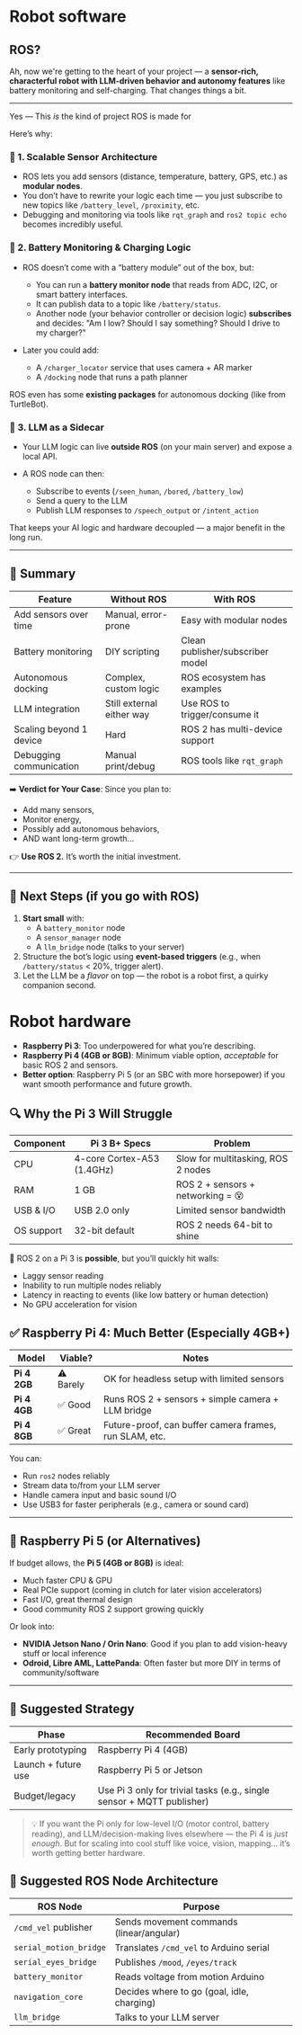 # Robot software


## ROS?

Ah, now we're getting to the heart of your project — a **sensor-rich, characterful robot with LLM-driven behavior and autonomy features** like battery monitoring and self-charging. That changes things a bit.

---

Yes — This *is* the kind of project ROS is made for

Here’s why:

### 🧩 1. **Scalable Sensor Architecture**

* ROS lets you add sensors (distance, temperature, battery, GPS, etc.) as **modular nodes**.
* You don’t have to rewrite your logic each time — you just subscribe to new topics like `/battery_level`, `/proximity`, etc.
* Debugging and monitoring via tools like `rqt_graph` and `ros2 topic echo` becomes incredibly useful.

### 🔋 2. **Battery Monitoring & Charging Logic**

* ROS doesn’t come with a “battery module” out of the box, but:

  * You can run a **battery monitor node** that reads from ADC, I2C, or smart battery interfaces.
  * It can publish data to a topic like `/battery/status`.
  * Another node (your behavior controller or decision logic) **subscribes** and decides: "Am I low? Should I say something? Should I drive to my charger?"

* Later you could add:

  * A `/charger_locator` service that uses camera + AR marker
  * A `/docking` node that runs a path planner

ROS even has some **existing packages** for autonomous docking (like from TurtleBot).

### 🤖 3. **LLM as a Sidecar**

* Your LLM logic can live **outside ROS** (on your main server) and expose a local API.
* A ROS node can then:

  * Subscribe to events (`/seen_human`, `/bored`, `/battery_low`)
  * Send a query to the LLM
  * Publish LLM responses to `/speech_output` or `/intent_action`

That keeps your AI logic and hardware decoupled — a major benefit in the long run.

---

## 🧠 Summary

| Feature                 | Without ROS               | With ROS                         |
| ----------------------- | ------------------------- | -------------------------------- |
| Add sensors over time   | Manual, error-prone       | Easy with modular nodes          |
| Battery monitoring      | DIY scripting             | Clean publisher/subscriber model |
| Autonomous docking      | Complex, custom logic     | ROS ecosystem has examples       |
| LLM integration         | Still external either way | Use ROS to trigger/consume it    |
| Scaling beyond 1 device | Hard                      | ROS 2 has multi-device support   |
| Debugging communication | Manual print/debug        | ROS tools like `rqt_graph`       |

➡️ **Verdict for Your Case**:
Since you plan to:

* Add many sensors,
* Monitor energy,
* Possibly add autonomous behaviors,
* AND want long-term growth...

👉 **Use ROS 2.** It’s worth the initial investment.

---

## 🚀 Next Steps (if you go with ROS)

1. **Start small** with:
   * A `battery_monitor` node
   * A `sensor_manager` node
   * A `llm_bridge` node (talks to your server)
2. Structure the bot’s logic using **event-based triggers** (e.g., when `/battery/status` < 20%, trigger alert).
3. Let the LLM be a *flavor* on top — the robot is a robot first, a quirky companion second.

# Robot hardware

* **Raspberry Pi 3**: Too underpowered for what you’re describing.
* **Raspberry Pi 4 (4GB or 8GB)**: Minimum viable option, *acceptable* for basic ROS 2 and sensors.
* **Better option**: Raspberry Pi 5 (or an SBC with more horsepower) if you want smooth performance and future growth.

## 🔍 Why the Pi 3 Will Struggle

| Component  | Pi 3 B+ Specs              | Problem                            |
| ---------- | -------------------------- | ---------------------------------- |
| CPU        | 4-core Cortex-A53 (1.4GHz) | Slow for multitasking, ROS 2 nodes |
| RAM        | 1 GB                       | ROS 2 + sensors + networking = 😵  |
| USB & I/O  | USB 2.0 only               | Limited sensor bandwidth           |
| OS support | 32-bit default             | ROS 2 needs 64-bit to shine        |

🔴 ROS 2 on a Pi 3 is **possible**, but you’ll quickly hit walls:

* Laggy sensor reading
* Inability to run multiple nodes reliably
* Latency in reacting to events (like low battery or human detection)
* No GPU acceleration for vision

## ✅ Raspberry Pi 4: Much Better (Especially 4GB+)

| Model        | Viable?   | Notes                                                  |
| ------------ | --------- | ------------------------------------------------------ |
| **Pi 4 2GB** | ⚠️ Barely | OK for headless setup with limited sensors             |
| **Pi 4 4GB** | ✅ Good    | Runs ROS 2 + sensors + simple camera + LLM bridge      |
| **Pi 4 8GB** | ✅ Great   | Future-proof, can buffer camera frames, run SLAM, etc. |

You can:

* Run `ros2` nodes reliably
* Stream data to/from your LLM server
* Handle camera input and basic sound I/O
* Use USB3 for faster peripherals (e.g., camera or sound card)

---

## 🚀 Raspberry Pi 5 (or Alternatives)

If budget allows, the **Pi 5 (4GB or 8GB)** is ideal:

* Much faster CPU & GPU
* Real PCIe support (coming in clutch for later vision accelerators)
* Fast I/O, great thermal design
* Good community ROS 2 support growing quickly

Or look into:

* **NVIDIA Jetson Nano / Orin Nano**: Good if you plan to add vision-heavy stuff or local inference
* **Odroid, Libre AML, LattePanda**: Often faster but more DIY in terms of community/software

---

## 🧠 Suggested Strategy

| Phase               | Recommended Board                                                      |
| ------------------- | ---------------------------------------------------------------------- |
| Early prototyping   | Raspberry Pi 4 (4GB)                                                   |
| Launch + future use | Raspberry Pi 5 or Jetson                                               |
| Budget/legacy       | Use Pi 3 only for trivial tasks (e.g., single sensor + MQTT publisher) |

> 💡 If you want the Pi only for low-level I/O (motor control, battery reading), and LLM/decision-making lives elsewhere — the Pi 4 is *just enough*. But for scaling into cool stuff like voice, vision, mapping… it’s worth getting better hardware.


## 🧱 Suggested ROS Node Architecture

| ROS Node               | Purpose                                    |
| ---------------------- | ------------------------------------------ |
| `/cmd_vel` publisher   | Sends movement commands (linear/angular)   |
| `serial_motion_bridge` | Translates `/cmd_vel` to Arduino serial    |
| `serial_eyes_bridge`   | Publishes `/mood`, `/eyes/track`           |
| `battery_monitor`      | Reads voltage from motion Arduino          |
| `navigation_core`      | Decides where to go (goal, idle, charging) |
| `llm_bridge`           | Talks to your LLM server                   |

